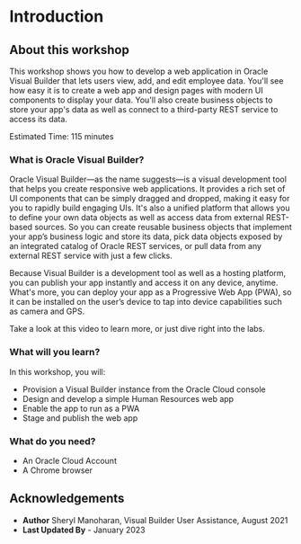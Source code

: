 # Introduction

## About this workshop

This workshop shows you how to develop a web application in Oracle Visual Builder that lets users view, add, and edit employee data. You'll see how easy it is to create a web app and design pages with modern UI components to display your data. You'll also create business objects to store your app's data as well as connect to a third-party REST service to access its data.

Estimated Time: 115 minutes

### What is Oracle Visual Builder?

Oracle Visual Builder—as the name suggests—is a visual development tool that helps you create responsive web applications. It provides a rich set of UI components that can be simply dragged and dropped, making it easy for you to rapidly build engaging UIs. It's also a unified platform that allows you to define your own data objects as well as access data from external REST-based sources. So you can create reusable business objects that implement your app’s business logic and store its data, pick data objects exposed by an integrated catalog of Oracle REST services, or pull data from any external REST service with just a few clicks.

Because Visual Builder is a development tool as well as a hosting platform, you can publish your app instantly and access it on any device, anytime. What's more, you can deploy your app as a Progressive Web App (PWA), so it can be installed on the user’s device to tap into device capabilities such as camera and GPS.

Take a look at this video to learn more, or just dive right into the labs.

  [](youtube:Z-b0ayPRhwY)

### What will you learn?

In this workshop, you will:

- Provision a Visual Builder instance from the Oracle Cloud console
- Design and develop a simple Human Resources web app
- Enable the app to run as a PWA
- Stage and publish the web app

### What do you need?

- An Oracle Cloud Account
- A Chrome browser

## Acknowledgements

- **Author** Sheryl Manoharan, Visual Builder User Assistance, August 2021
- **Last Updated By** - January 2023
